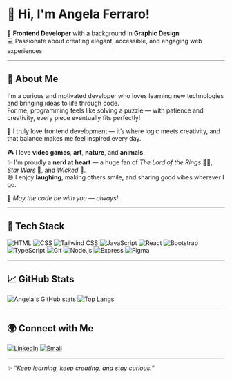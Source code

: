 # 👋 Hi, I'm Angela Ferraro!

🎨 **Frontend Developer** with a background in **Graphic Design**  
💻 Passionate about creating elegant, accessible, and engaging web experiences  

---

## 🌸 About Me
I'm a curious and motivated developer who loves learning new technologies and bringing ideas to life through code.  
For me, programming feels like solving a puzzle — with patience and creativity, every piece eventually fits perfectly!  

💖 I truly love frontend development — it’s where logic meets creativity, and that balance makes me feel inspired every day.

🎮 I love **video games**, **art**, **nature**, and **animals**.  
✨ I'm proudly a **nerd at heart** — a huge fan of *The Lord of the Rings* 🧙‍♀️, *Star Wars* 🌌, and *Wicked* 💚.  
😄 I enjoy **laughing**, making others smile, and sharing good vibes wherever I go.  

💫 *May the code be with you — always!*  

---

## 🧩 Tech Stack

![HTML](https://img.shields.io/badge/HTML-E34F26?style=for-the-badge&logo=html5&logoColor=white)
![CSS](https://img.shields.io/badge/CSS-1572B6?style=for-the-badge&logo=css3&logoColor=white)
![Tailwind CSS](https://img.shields.io/badge/Tailwind_CSS-06B6D4?style=for-the-badge&logo=tailwind-css&logoColor=white)
![JavaScript](https://img.shields.io/badge/JavaScript-F7DF1E?style=for-the-badge&logo=javascript&logoColor=black)
![React](https://img.shields.io/badge/React-61DAFB?style=for-the-badge&logo=react&logoColor=black)
![Bootstrap](https://img.shields.io/badge/Bootstrap-7952B3?style=for-the-badge&logo=bootstrap&logoColor=white)
![TypeScript](https://img.shields.io/badge/TypeScript-3178C6?style=for-the-badge&logo=typescript&logoColor=white)
![Git](https://img.shields.io/badge/Git-F05032?style=for-the-badge&logo=git&logoColor=white)
![Node.js](https://img.shields.io/badge/Node.js-339933?style=for-the-badge&logo=nodedotjs&logoColor=white)
![Express](https://img.shields.io/badge/Express-000000?style=for-the-badge&logo=express&logoColor=white)
![Figma](https://img.shields.io/badge/Figma-F24E1E?style=for-the-badge&logo=figma&logoColor=white)


---

## 📈 GitHub Stats
![Angela's GitHub stats](https://github-readme-stats.vercel.app/api?username=AngelaFerraro18&show_icons=true&theme=rose_pine)
![Top Langs](https://github-readme-stats.vercel.app/api/top-langs/?username=AngelaFerraro18&layout=compact&theme=rose_pine)

---

## 🌍 Connect with Me
[![LinkedIn](https://img.shields.io/badge/LinkedIn-AngelaFerraro-0077B5?style=for-the-badge&logo=linkedin&logoColor=white)](https://www.linkedin.com/in/angela-ferraro-026349262/)
[![Email](https://img.shields.io/badge/Email-angela.ferraro1802%40gmail.com-D14836?style=for-the-badge&logo=gmail&logoColor=white)](mailto:angela.ferraro1802@gmail.com)

---

✨ *“Keep learning, keep creating, and stay curious.”*
